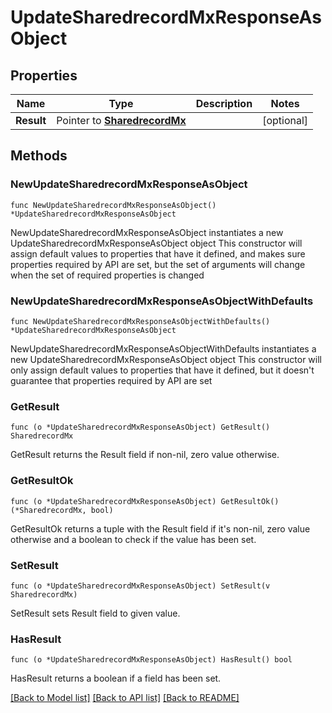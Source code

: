 # UpdateSharedrecordMxResponseAsObject

## Properties

Name | Type | Description | Notes
------------ | ------------- | ------------- | -------------
**Result** | Pointer to [**SharedrecordMx**](SharedrecordMx.md) |  | [optional] 

## Methods

### NewUpdateSharedrecordMxResponseAsObject

`func NewUpdateSharedrecordMxResponseAsObject() *UpdateSharedrecordMxResponseAsObject`

NewUpdateSharedrecordMxResponseAsObject instantiates a new UpdateSharedrecordMxResponseAsObject object
This constructor will assign default values to properties that have it defined,
and makes sure properties required by API are set, but the set of arguments
will change when the set of required properties is changed

### NewUpdateSharedrecordMxResponseAsObjectWithDefaults

`func NewUpdateSharedrecordMxResponseAsObjectWithDefaults() *UpdateSharedrecordMxResponseAsObject`

NewUpdateSharedrecordMxResponseAsObjectWithDefaults instantiates a new UpdateSharedrecordMxResponseAsObject object
This constructor will only assign default values to properties that have it defined,
but it doesn't guarantee that properties required by API are set

### GetResult

`func (o *UpdateSharedrecordMxResponseAsObject) GetResult() SharedrecordMx`

GetResult returns the Result field if non-nil, zero value otherwise.

### GetResultOk

`func (o *UpdateSharedrecordMxResponseAsObject) GetResultOk() (*SharedrecordMx, bool)`

GetResultOk returns a tuple with the Result field if it's non-nil, zero value otherwise
and a boolean to check if the value has been set.

### SetResult

`func (o *UpdateSharedrecordMxResponseAsObject) SetResult(v SharedrecordMx)`

SetResult sets Result field to given value.

### HasResult

`func (o *UpdateSharedrecordMxResponseAsObject) HasResult() bool`

HasResult returns a boolean if a field has been set.


[[Back to Model list]](../README.md#documentation-for-models) [[Back to API list]](../README.md#documentation-for-api-endpoints) [[Back to README]](../README.md)


